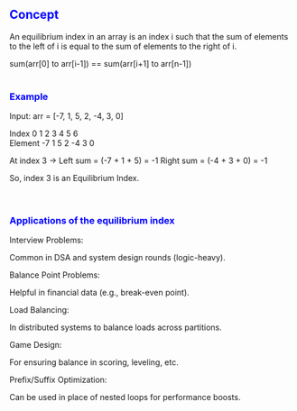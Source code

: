  <h2 style="color:blue">Concept</h2>
An equilibrium index in an array is an index i such that the sum of elements to the left of i is equal to the sum of elements to the right of i.  
  
sum(arr[0] to arr[i-1]) == sum(arr[i+1] to arr[n-1]) <br> 
  <br>
  
<h3 style="color:blue">Example</h3>
Input: arr = [-7, 1, 5, 2, -4, 3, 0]

Index         0   1   2   3   4   5   6  
Element   -7   1   5   2  -4   3   0

At index 3 → Left sum = (-7 + 1 + 5) = -1
              Right sum = (-4 + 3 + 0) = -1 

So, index 3 is an Equilibrium Index.<br>  
<br>  

<h3 style="color:blue">Applications of the equilibrium index</h3>
Interview Problems:

Common in DSA and system design rounds (logic-heavy).

Balance Point Problems:

Helpful in financial data (e.g., break-even point).

Load Balancing:

In distributed systems to balance loads across partitions.

Game Design:

For ensuring balance in scoring, leveling, etc.

Prefix/Suffix Optimization:

Can be used in place of nested loops for performance boosts.






